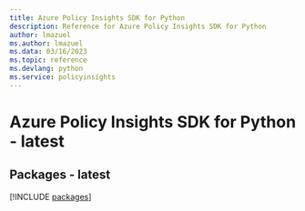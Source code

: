 ```yaml
---
title: Azure Policy Insights SDK for Python
description: Reference for Azure Policy Insights SDK for Python
author: lmazuel
ms.author: lmazuel
ms.data: 03/16/2023
ms.topic: reference
ms.devlang: python
ms.service: policyinsights
---
```

# Azure Policy Insights SDK for Python - latest
## Packages - latest
[!INCLUDE [packages](policy-insights-index.md)]